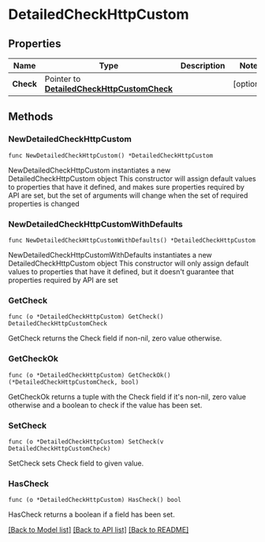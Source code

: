 # DetailedCheckHttpCustom

## Properties

Name | Type | Description | Notes
------------ | ------------- | ------------- | -------------
**Check** | Pointer to [**DetailedCheckHttpCustomCheck**](DetailedCheckHttpCustomCheck.md) |  | [optional] 

## Methods

### NewDetailedCheckHttpCustom

`func NewDetailedCheckHttpCustom() *DetailedCheckHttpCustom`

NewDetailedCheckHttpCustom instantiates a new DetailedCheckHttpCustom object
This constructor will assign default values to properties that have it defined,
and makes sure properties required by API are set, but the set of arguments
will change when the set of required properties is changed

### NewDetailedCheckHttpCustomWithDefaults

`func NewDetailedCheckHttpCustomWithDefaults() *DetailedCheckHttpCustom`

NewDetailedCheckHttpCustomWithDefaults instantiates a new DetailedCheckHttpCustom object
This constructor will only assign default values to properties that have it defined,
but it doesn't guarantee that properties required by API are set

### GetCheck

`func (o *DetailedCheckHttpCustom) GetCheck() DetailedCheckHttpCustomCheck`

GetCheck returns the Check field if non-nil, zero value otherwise.

### GetCheckOk

`func (o *DetailedCheckHttpCustom) GetCheckOk() (*DetailedCheckHttpCustomCheck, bool)`

GetCheckOk returns a tuple with the Check field if it's non-nil, zero value otherwise
and a boolean to check if the value has been set.

### SetCheck

`func (o *DetailedCheckHttpCustom) SetCheck(v DetailedCheckHttpCustomCheck)`

SetCheck sets Check field to given value.

### HasCheck

`func (o *DetailedCheckHttpCustom) HasCheck() bool`

HasCheck returns a boolean if a field has been set.


[[Back to Model list]](../README.md#documentation-for-models) [[Back to API list]](../README.md#documentation-for-api-endpoints) [[Back to README]](../README.md)


